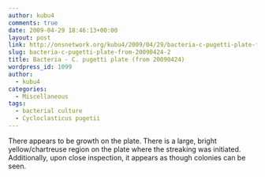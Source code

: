 ```yaml
---
author: kubu4
comments: true
date: 2009-04-29 18:46:13+00:00
layout: post
link: http://onsnetwork.org/kubu4/2009/04/29/bacteria-c-pugetti-plate-from-20090424-2/
slug: bacteria-c-pugetti-plate-from-20090424-2
title: Bacteria - C. pugetti plate (from 20090424)
wordpress_id: 1099
author:
  - kubu4
categories:
  - Miscellaneous
tags:
  - bacterial culture
  - Cycloclasticus pugetii
---
```


There appears to be growth on the plate. There is a large, bright yellow/chartreuse region on the plate where the streaking was initiated. Additionally, upon close inspection, it appears as though colonies can be seen.
